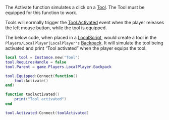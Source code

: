 The Activate function simulates a click on a [Tool](https://developer.roblox.com/en-us/api-reference/class/Tool). The Tool must be equipped for this function to work.

Tools will normally trigger the [Tool.Activated](https://developer.roblox.com/en-us/api-reference/event/Tool/Activated) event when the player releases the left mouse button, while the tool is equipped.

The below code, when placed in a [LocalScript](https://developer.roblox.com/en-us/api-reference/class/LocalScript), would create a tool in the `Players/LocalPlayer|LocalPlayer's` [Backpack](https://developer.roblox.com/en-us/api-reference/class/Backpack). It will simulate the tool being activated and print “Tool activated” when the player equips the tool.

```lua
local tool = Instance.new("Tool")
tool.RequiresHandle = false
tool.Parent = game.Players.LocalPlayer.Backpack

tool.Equipped:Connect(function()
    tool:Activate()
end)

function toolActivated()
    print("Tool activated")
end

tool.Activated:Connect(toolActivated)
```